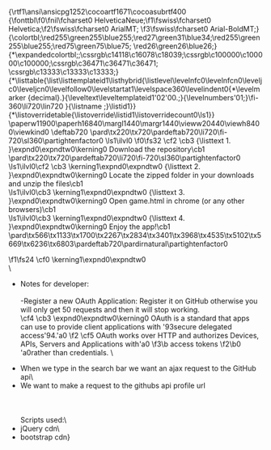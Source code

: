{\rtf1\ansi\ansicpg1252\cocoartf1671\cocoasubrtf400
{\fonttbl\f0\fnil\fcharset0 HelveticaNeue;\f1\fswiss\fcharset0 Helvetica;\f2\fswiss\fcharset0 ArialMT;
\f3\fswiss\fcharset0 Arial-BoldMT;}
{\colortbl;\red255\green255\blue255;\red27\green31\blue34;\red255\green255\blue255;\red75\green75\blue75;
\red26\green26\blue26;}
{\*\expandedcolortbl;;\cssrgb\c14118\c16078\c18039;\cssrgb\c100000\c100000\c100000;\cssrgb\c36471\c36471\c36471;
\cssrgb\c13333\c13333\c13333;}
{\*\listtable{\list\listtemplateid1\listhybrid{\listlevel\levelnfc0\levelnfcn0\leveljc0\leveljcn0\levelfollow0\levelstartat1\levelspace360\levelindent0{\*\levelmarker \{decimal\}.}{\leveltext\leveltemplateid1\'02\'00.;}{\levelnumbers\'01;}\fi-360\li720\lin720 }{\listname ;}\listid1}}
{\*\listoverridetable{\listoverride\listid1\listoverridecount0\ls1}}
\paperw11900\paperh16840\margl1440\margr1440\vieww20440\viewh8400\viewkind0
\deftab720
\pard\tx220\tx720\pardeftab720\li720\fi-720\sl360\partightenfactor0
\ls1\ilvl0
\f0\fs32 \cf2 \cb3 {\listtext	1.	}\expnd0\expndtw0\kerning0
Download the repository\cb1 \
\pard\tx220\tx720\pardeftab720\li720\fi-720\sl360\partightenfactor0
\ls1\ilvl0\cf2 \cb3 \kerning1\expnd0\expndtw0 {\listtext	2.	}\expnd0\expndtw0\kerning0
Locate the zipped folder in your downloads and unzip the files\cb1 \
\ls1\ilvl0\cb3 \kerning1\expnd0\expndtw0 {\listtext	3.	}\expnd0\expndtw0\kerning0
Open game.html in chrome (or any other browsers)\cb1 \
\ls1\ilvl0\cb3 \kerning1\expnd0\expndtw0 {\listtext	4.	}\expnd0\expndtw0\kerning0
Enjoy the app!\cb1 \
\pard\tx566\tx1133\tx1700\tx2267\tx2834\tx3401\tx3968\tx4535\tx5102\tx5669\tx6236\tx6803\pardeftab720\pardirnatural\partightenfactor0

\f1\fs24 \cf0 \kerning1\expnd0\expndtw0 \
\
* Notes for developer:\
\
-Register a new OAuth Application: Register it on GitHub otherwise you will only get 50 requests and then it will stop working. \
\cf4 \cb3 \expnd0\expndtw0\kerning0
OAuth is a standard that apps can use to provide client applications with \'93secure delegated access\'94.\'a0
\f2 \cf5 OAuth works over HTTP and authorizes Devices, APIs, Servers and Applications with\'a0
\f3\b access tokens
\f2\b0 \'a0rather than credentials. \
- When we type in the search bar we want an ajax request to the GitHub api\
- We want to make a request to the githubs api profile url\
\
\
\
Scripts used:\
- jQuery cdn\
- bootstrap cdn}